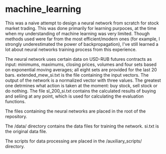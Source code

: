 # machine_learning
This was a naive attempt to design a neural network from scratch for stock market trading. This was done primarily for learning purpoces, at the time when my understanding of machine learning was very limited. Though methods used were far from the most efficient/modern ones (for example, I strongly underestimated the power of backpropagation), I've still learned a lot about neural networks training process from this experience.

The neural network uses certain data on USD-RUB futures contracts as input: minimums, maximums, closing prices, volumes and four sets based on exponential moving averages; all eight sets are provided for the last 20 bars. extended_mew_si.txt is the file containing the input vectors.
The output of the network is a normalized vector with three values. The greatest one detrmines what action is taken at the moment: buy stock, sell stock or do nothing. The file sl_200_si.txt contains the calculated results of buying and seliing at any point, which is used for calculating the evaluation functions.

The files containing the neural networks are placed in the root of the repository.

The /data/ directory contains the data files for training the network. si.txt is the original data file.

The scripts for data processing are placed in the /auxiliary_scripts/ directory.
